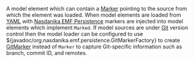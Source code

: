 A model element which can contain a [Marker](Marker.html) pointing to the source from which the element was loaded.
When model elements are loaded from [YAML](https://en.wikipedia.org/wiki/YAML) with [Nasdanika EMF Persistence](../emf/index.html#persistence) markers are injected into model elements which implement ``Marked``.
If model sources are under [Git](https://git-scm.com/) version control then the model loader can be configured to use ${javadoc/org.nasdanika.emf.persistence.GitMarkerFactory} to create [GitMarker](GitMarker.html) 
instead of ``Marker`` to capture Git-specific information such as branch, commit ID, and remotes.